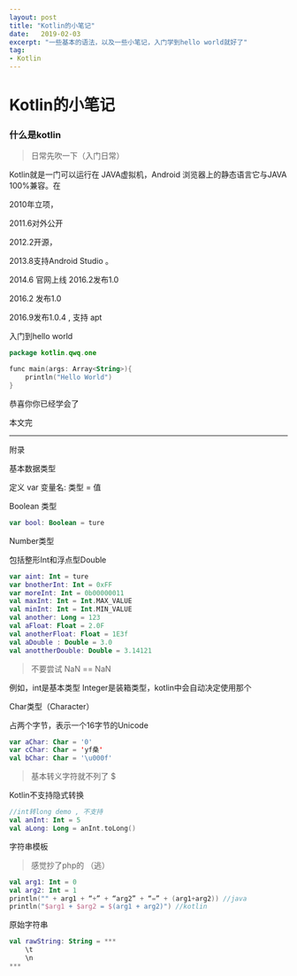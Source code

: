 ```yaml
---
layout: post
title: "Kotlin的小笔记"
date:   2019-02-03
excerpt: "一些基本的语法，以及一些小笔记，入门学到hello world就好了"
tag:
- Kotlin
---
```


# Kotlin的小笔记



### 什么是kotlin

>  日常先吹一下（入门日常）

Kotlin就是一门可以运行在 JAVA虚拟机，Android 浏览器上的静态语言它与JAVA 100%兼容。在

2010年立项，

2011.6对外公开 

2012.2开源，

2013.8支持Android Studio 。

2014.6 官网上线 2016.2发布1.0

2016.2 发布1.0

2016.9发布1.0.4 , 支持 apt



入门到hello world

```kotlin
package kotlin.qwq.one

func main(args: Array<String>){
    println("Hello World")
}
```

恭喜你你已经学会了

本文完





----



附录



基本数据类型



定义 var 变量名: 类型  = 值

Boolean 类型

```kotlin
var bool: Boolean = ture
```

Number类型

包括整形Int和浮点型Double

```kotlin
var aint: Int = ture
var bnotherInt: Int = 0xFF
var moreInt: Int = 0b00000011
val maxInt: Int = Int.MAX_VALUE
val minInt: Int = Int.MIN_VALUE                                                         var aLong: Long = 12312412321
val another: Long = 123
val aFloat: Float = 2.0F
val anotherFloat: Float = 1E3f
val aDouble : Double = 3.0
val anottherDouble: Double = 3.14121

```

>  不要尝试 NaN == NaN

例如，int是基本类型 Integer是装箱类型，kotlin中会自动决定使用那个



Char类型（Character）

占两个字节，表示一个16字节的Unicode

```kotlin
var aChar: Char = '0'
var cChar: Char = 'yf桑'
val bChar: Char = '\u000f' 
```

> 基本转义字符就不列了 \$

Kotlin不支持隐式转换

```kotlin
//int转long demo , 不支持
val anInt: Int = 5
val aLong: Long = anInt.toLong()
```

字符串模板

> 感觉抄了php的 （逃）

```kotlin
val arg1: Int = 0
val arg2: Int = 1
println("" + arg1 + “+” + “arg2” + “=” + (arg1+arg2)) //java
println("$arg1 + $arg2 = $(arg1 + arg2)") //kotlin
```

原始字符串

```kotlin
val rawString: String = ***
	\t
	\n
***
```

